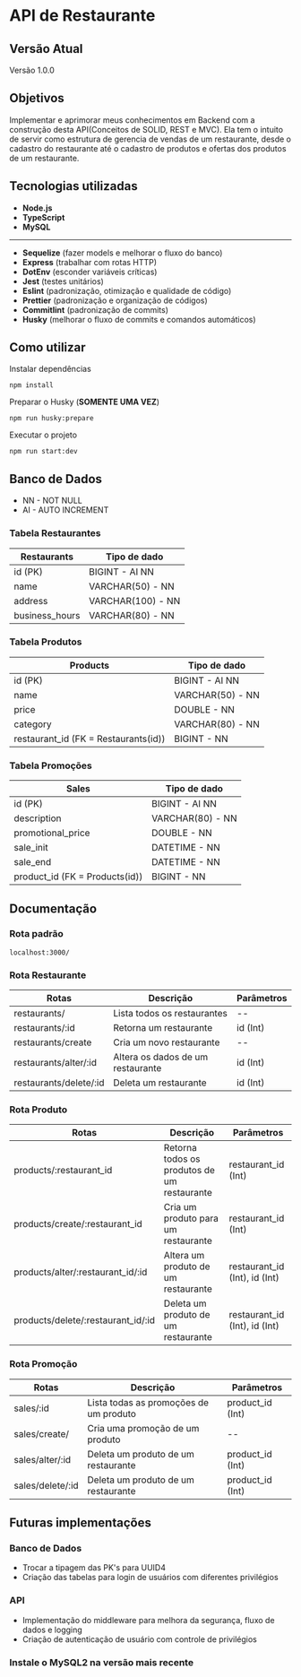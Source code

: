 # API de Restaurante

## Versão Atual
Versão 1.0.0

## Objetivos
Implementar e aprimorar meus conhecimentos em Backend com a construção desta API(Conceitos de SOLID, REST e MVC). Ela tem o intuito de servir como estrutura de gerencia de vendas de um restaurante, desde o cadastro do restaurante até o cadastro de produtos e ofertas dos produtos de um restaurante.

## Tecnologias utilizadas
- **Node.js**
- **TypeScript**
- **MySQL**

<hr>

- **Sequelize** (fazer models e melhorar o fluxo do banco)
- **Express** (trabalhar com rotas HTTP)
- **DotEnv** (esconder variáveis críticas)
- **Jest** (testes unitários)
- **Eslint** (padronização, otimização e qualidade de código)
- **Prettier** (padronização e organização de códigos)
- **Commitlint** (padronização de commits)
- **Husky** (melhorar o fluxo de commits e comandos automáticos)

## Como utilizar

Instalar dependências
```
npm install
```

Preparar o Husky (**SOMENTE UMA VEZ**)
```
npm run husky:prepare
```

Executar o projeto
```
npm run start:dev
```

## Banco de Dados

- NN - NOT NULL
- AI - AUTO INCREMENT

### Tabela Restaurantes
| Restaurants    | Tipo de dado      
| -------------- | ----------------- |
| id (PK)        | BIGINT - AI NN    |
| name           | VARCHAR(50) - NN  |
| address        | VARCHAR(100) - NN |
| business_hours | VARCHAR(80) - NN  |

### Tabela Produtos
| Products                             | Tipo de dado     |
| ------------------------------------ | ---------------- |
| id (PK)                              | BIGINT - AI NN   |
| name                                 | VARCHAR(50) - NN |
| price                                | DOUBLE - NN      |
| category                             | VARCHAR(80) - NN |
| restaurant_id (FK = Restaurants(id)) | BIGINT - NN      |

### Tabela Promoções
| Sales                          | Tipo de dado     |
| ------------------------------ | ---------------- |
| id (PK)                        | BIGINT - AI NN   |
| description                    | VARCHAR(80) - NN |
| promotional_price              | DOUBLE - NN      |
| sale_init                      | DATETIME - NN    |
| sale_end                       | DATETIME - NN    |
| product_id (FK = Products(id)) | BIGINT - NN      |

## Documentação

### Rota padrão
```
localhost:3000/
```

### Rota Restaurante
| Rotas                  | Descrição                          | Parâmetros |
| ---------------------- | ---------------------------------- | ---------- |
| restaurants/           | Lista todos os restaurantes        | --         |
| restaurants/:id        | Retorna um restaurante             | id (Int)   |
| restaurants/create     | Cria um novo restaurante           | --         |
| restaurants/alter/:id  | Altera os dados de um restaurante  | id (Int)   |
| restaurants/delete/:id | Deleta um restaurante              | id (Int)   |

### Rota Produto
| Rotas                               | Descrição                                     | Parâmetros                    |
| ----------------------------------- | --------------------------------------------- | ----------------------------- |
| products/:restaurant_id             | Retorna todos os produtos de um restaurante   | restaurant_id (Int)           |
| products/create/:restaurant_id      | Cria um produto para um restaurante           | restaurant_id (Int)           |
| products/alter/:restaurant_id/:id   | Altera um produto de um restaurante           | restaurant_id (Int), id (Int) |
| products/delete/:restaurant_id/:id  | Deleta um produto de um restaurante           | restaurant_id (Int), id (Int) |

### Rota Promoção
| Rotas                    | Descrição                              | Parâmetros       |
| ------------------------ | -------------------------------------- | ---------------- |
| sales/:id                | Lista todas as promoções de um produto | product_id (Int) |
| sales/create/            | Cria uma promoção de um produto        | --               |
| sales/alter/:id          | Deleta um produto de um restaurante    | product_id (Int) |
| sales/delete/:id         | Deleta um produto de um restaurante    | product_id (Int) |

## Futuras implementações

### Banco de Dados
- Trocar a tipagem das PK's para UUID4
- Criação das tabelas para login de usuários com diferentes privilégios

### API
- Implementação do middleware para melhora da segurança, fluxo de dados e logging
- Criação de autenticação de usuário com controle de privilégios

### Instale o MySQL2 na versão mais recente
